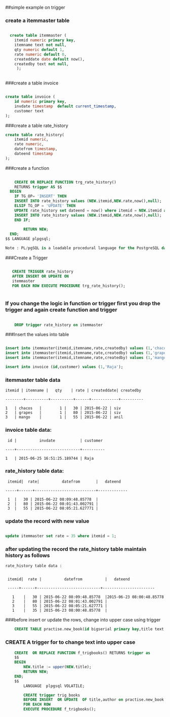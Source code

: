 ##simple example on trigger

### create a itemmaster table
  
```sql

  create table itemmaster (
	itemid numeric primary key,
	itemname text not null,
	qty numeric default 1,
	rate numeric default 0,
	createddate date default now(),
	createdby text not null,
     );
     
```
###create a table invoice 

```sql

create table invoice (
	id numeric primary key,
	invdate timestamp  default current_timestamp,
	customer text
);

```

###create a  table rate_history

```sql
create table rate_history( 
	itemid numeric,
	rate numeric,
	datefrom timestamp,
	dateend timestamp
);

```

###create a function

```sql
	
	CREATE OR REPLACE FUNCTION trg_rate_history()
	RETURNS trigger AS $$
  BEGIN
	IF TG_OP= 'INSERT' THEN
	INSERT INTO rate_history values (NEW.itemid,NEW.rate,now(),null);
	ELSIF TG_OP = 'UPDATE' THEN
	UPDATE rate_history set dateend = now() where itemid = NEW.itemid and dateend is null;
	INSERT INTO rate_history values (NEW.itemid,NEW.rate,now(),null);
	END IF;
	
    	RETURN NEW;
  END;
$$ LANGUAGE plpgsql;

Note : PL/pgSQL is a loadable procedural language for the PostgreSQL database system.It is used to create a functions and trigger procedures
```



###Create a Trigger 

```sql

   CREATE TRIGGER rate_history
   AFTER INSERT OR UPDATE ON
   itemmaster
   FOR EACH ROW EXECUTE PROCEDURE trg_rate_history();
   
```
### If you change the logic in function or trigger  first  you drop the trigger and again create function and  trigger

```sql

	DROP trigger rate_history on itemmaster
```

###Insert the values into table

```sql

insert into itemmaster(itemid,itemname,rate,createdby) values (1,'chacos',30,'siv');
insert into itemmaster(itemid,itemname,rate,createdby) values (1,'grapes',80,'siv');
insert into itemmaster(itemid,itemname,rate,createdby) values (1,'mango',55,'anil');

insert into invoice (id,customer) values (1,'Raja');

```

### itemmaster table data

 	itemid | itemname |   qty    | rate | createddate| createdby 
 
	--------+----------+----------+------+------------+----------

	1	| chacos   |        1 |   30 | 2015-06-22 | siv               
	2 	| grapes   |        1 |   80 | 2015-06-22 | siv	                 
	3 	| mango    |        1 |   55 | 2015-06-22 | anil          
      
 
### invoice table data:
 
 
	 id |          invdate           | customer
	 
	----+----------------------------+----------
	
  	1   | 2015-06-25 16:51:25.189744 | Raja
  
 
### rate_history table data:
  
  
	 itemid|  rate|          datefrom       |   dateend      
  
   	-----+------+---------------------------+-------------
   
	 1  |   30 | 2015-06-22 08:09:48.85778  |
	 2  |   80 | 2015-06-22 08:01:43.002791 | 
	 3  |   55 | 2015-06-22 08:05:21.627771 |
     
  
### update the record with new value
 
 ```sql
 
 update itemmaster set rate = 35 where itemid = 1;
 
 ```
### after updating the record the rate_history table maintain history as follows
 
 	rate_history table data :
 	
 
	 itemid|  rate |          datefrom          |   dateend    
 
	 -----+------+----------------------------+-----------------------
	 
	   1  	|   30 | 2015-06-22 08:09:48.85778  |2015-06-23 08:00:48.85778
  	   2	|   80 | 2015-06-22 08:01:43.002791 | 
  	   3    |   55 | 2015-06-22 08:05:21.627771 |
  	   1    |   35 | 2015-06-23 08:00:48.85778  |
 

       
###before insert or update the  rows, change into upper case using trigger
```sql
	CREATE TABLE practise.new_book(id bigserial primary key,title text,author text);
```

### CREATE A trigger for to change text into upper case

```sql
	CREATE  OR REPLACE FUNCTION f_trigbooks() RETURNS trigger as
	$$
	BEGIN
		NEW.title := upper(NEW.title);
		RETURN NEW;
	END;
	$$
		LANGUAGE  plpgsql VOLATILE;

		CREATE trigger trig_books
		BEFORE INSERT  OR UPDATE  OF title,author on practise.new_book
		FOR EACH ROW
		EXECUTE PROCEDURE f_trigbooks();
```

